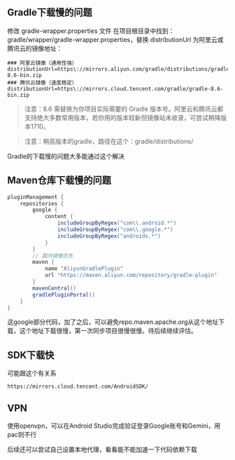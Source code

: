 
## Gradle下载慢的问题
修改 gradle-wrapper.properties 文件
在项目根目录中找到：gradle/wrapper/gradle-wrapper.properties，替换 distributionUrl 为阿里云或腾讯云的镜像地址：

```properties
### 阿里云镜像（通用性强）
distributionUrl=https\://mirrors.aliyun.com/gradle/distributions/gradle-8.6-bin.zip
### 腾讯云镜像（速度稳定）
distributionUrl=https\://mirrors.cloud.tencent.com/gradle/gradle-8.6-bin.zip
```
>注意：8.6 需替换为你项目实际需要的 Gradle 版本号。阿里云和腾讯云都支持绝大多数常用版本，若你用的版本较新但镜像站未收录，可尝试稍降版本1710。

>注意：稍高版本的gradle，路径在这个：gradle/distributions/

Gradle的下载慢的问题大多能通过这个解决

## Maven仓库下载慢的问题

```groovy
pluginManagement {
    repositories {
        google {
            content {
                includeGroupByRegex("com\\.android.*")
                includeGroupByRegex("com\\.google.*")
                includeGroupByRegex("androidx.*")
            }
        }
        // 国内镜像优先
        maven {
            name "AliyunGradlePlugin"
            url "https://maven.aliyun.com/repository/gradle-plugin"
        }
        mavenCentral()
        gradlePluginPortal()
    }
}
```
这google部分代码，加了之后，可以避免repo.maven.apache.org从这个地址下载，这个地址下载很慢，第一次同步项目很慢很慢。待后续继续评估。

## SDK下载快

可能跟这个有关系

```http proxy
https://mirrors.cloud.tencent.com/AndroidSDK/
```

## VPN

使用openvpn，可以在Android Studio完成验证登录Google账号和Gemini，用pac则不行

后续还可以尝试自己设置本地代理，看看能不能加速一下代码依赖下载
